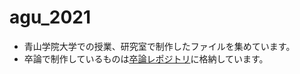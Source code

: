 # agu_2021
* 青山学院大学での授業、研究室で制作したファイルを集めています。
* 卒論で制作しているものは[卒論レポジトリ](https://github.com/furuhashilab/2021gsc_IbukiShibayama)に格納しています。
